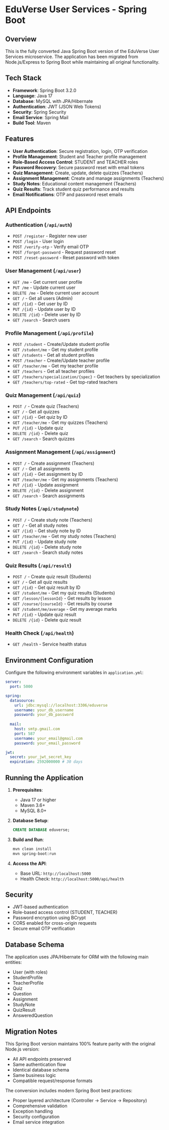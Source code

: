 # EduVerse User Services - Spring Boot

## Overview

This is the fully converted Java Spring Boot version of the EduVerse User Services microservice. The application has been migrated from Node.js/Express to Spring Boot while maintaining all original functionality.

## Tech Stack

- **Framework**: Spring Boot 3.2.0
- **Language**: Java 17
- **Database**: MySQL with JPA/Hibernate
- **Authentication**: JWT (JSON Web Tokens)
- **Security**: Spring Security
- **Email Service**: Spring Mail
- **Build Tool**: Maven

## Features

- **User Authentication**: Secure registration, login, OTP verification
- **Profile Management**: Student and Teacher profile management
- **Role-Based Access Control**: STUDENT and TEACHER roles
- **Password Recovery**: Secure password reset with email tokens
- **Quiz Management**: Create, update, delete quizzes (Teachers)
- **Assignment Management**: Create and manage assignments (Teachers)
- **Study Notes**: Educational content management (Teachers)
- **Quiz Results**: Track student quiz performance and results
- **Email Notifications**: OTP and password reset emails

## API Endpoints

### Authentication (`/api/auth`)
- `POST /register` - Register new user
- `POST /login` - User login
- `POST /verify-otp` - Verify email OTP
- `POST /forgot-password` - Request password reset
- `POST /reset-password` - Reset password with token

### User Management (`/api/user`)
- `GET /me` - Get current user profile
- `PUT /me` - Update current user
- `DELETE /me` - Delete current user account
- `GET /` - Get all users (Admin)
- `GET /{id}` - Get user by ID
- `PUT /{id}` - Update user by ID
- `DELETE /{id}` - Delete user by ID
- `GET /search` - Search users

### Profile Management (`/api/profile`)
- `POST /student` - Create/Update student profile
- `GET /student/me` - Get my student profile
- `GET /students` - Get all student profiles
- `POST /teacher` - Create/Update teacher profile
- `GET /teacher/me` - Get my teacher profile
- `GET /teachers` - Get all teacher profiles
- `GET /teachers/specialization/{spec}` - Get teachers by specialization
- `GET /teachers/top-rated` - Get top-rated teachers

### Quiz Management (`/api/quiz`)
- `POST /` - Create quiz (Teachers)
- `GET /` - Get all quizzes
- `GET /{id}` - Get quiz by ID
- `GET /teacher/me` - Get my quizzes (Teachers)
- `PUT /{id}` - Update quiz
- `DELETE /{id}` - Delete quiz
- `GET /search` - Search quizzes

### Assignment Management (`/api/assignment`)
- `POST /` - Create assignment (Teachers)
- `GET /` - Get all assignments
- `GET /{id}` - Get assignment by ID
- `GET /teacher/me` - Get my assignments (Teachers)
- `PUT /{id}` - Update assignment
- `DELETE /{id}` - Delete assignment
- `GET /search` - Search assignments

### Study Notes (`/api/studynote`)
- `POST /` - Create study note (Teachers)
- `GET /` - Get all study notes
- `GET /{id}` - Get study note by ID
- `GET /teacher/me` - Get my study notes (Teachers)
- `PUT /{id}` - Update study note
- `DELETE /{id}` - Delete study note
- `GET /search` - Search study notes

### Quiz Results (`/api/result`)
- `POST /` - Create quiz result (Students)
- `GET /` - Get all quiz results
- `GET /{id}` - Get quiz result by ID
- `GET /student/me` - Get my quiz results (Students)
- `GET /lesson/{lessonId}` - Get results by lesson
- `GET /course/{courseId}` - Get results by course
- `GET /student/me/average` - Get my average marks
- `PUT /{id}` - Update quiz result
- `DELETE /{id}` - Delete quiz result

### Health Check (`/api/health`)
- `GET /health` - Service health status

## Environment Configuration

Configure the following environment variables in `application.yml`:

```yaml
server:
  port: 5000

spring:
  datasource:
    url: jdbc:mysql://localhost:3306/eduverse
    username: your_db_username
    password: your_db_password
    
  mail:
    host: smtp.gmail.com
    port: 587
    username: your_email@gmail.com
    password: your_email_password

jwt:
  secret: your_jwt_secret_key
  expiration: 2592000000 # 30 days
```

## Running the Application

1. **Prerequisites**:
   - Java 17 or higher
   - Maven 3.6+
   - MySQL 8.0+

2. **Database Setup**:
   ```sql
   CREATE DATABASE eduverse;
   ```

3. **Build and Run**:
   ```bash
   mvn clean install
   mvn spring-boot:run
   ```

4. **Access the API**:
   - Base URL: `http://localhost:5000`
   - Health Check: `http://localhost:5000/api/health`

## Security

- JWT-based authentication
- Role-based access control (STUDENT, TEACHER)
- Password encryption using BCrypt
- CORS enabled for cross-origin requests
- Secure email OTP verification

## Database Schema

The application uses JPA/Hibernate for ORM with the following main entities:
- User (with roles)
- StudentProfile
- TeacherProfile
- Quiz
- Question
- Assignment
- StudyNote
- QuizResult
- AnsweredQuestion

## Migration Notes

This Spring Boot version maintains 100% feature parity with the original Node.js version:
- All API endpoints preserved
- Same authentication flow
- Identical database schema
- Same business logic
- Compatible request/response formats

The conversion includes modern Spring Boot best practices:
- Proper layered architecture (Controller → Service → Repository)
- Comprehensive validation
- Exception handling
- Security configuration
- Email service integration
